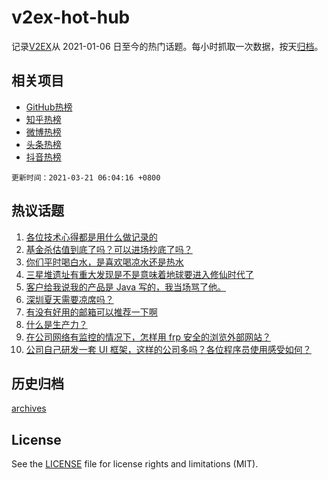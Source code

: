 # v2ex-hot-hub

 记录[V2EX](https://www.v2ex.com/)从 2021-01-06 日至今的热门话题。每小时抓取一次数据，按天[归档](archives)。
 
 ## 相关项目

- [GitHub热榜](https://github.com/lonnyzhang423/github-hot-hub)
- [知乎热榜](https://github.com/lonnyzhang423/zhihu-hot-hub)
- [微博热榜](https://github.com/lonnyzhang423/weibo-hot-hub)
- [头条热榜](https://github.com/lonnyzhang423/toutiao-hot-hub)
- [抖音热榜](https://github.com/lonnyzhang423/douyin-hot-hub)


 `更新时间：2021-03-21 06:04:16 +0800`

## 热议话题

1. [各位技术心得都是用什么做记录的](https://www.v2ex.com/t/763421)
1. [基金杀估值到底了吗？可以进场抄底了吗？](https://www.v2ex.com/t/763397)
1. [你们平时喝白水，是喜欢喝凉水还是热水](https://www.v2ex.com/t/763450)
1. [三星堆遗址有重大发现是不是意味着地球要进入修仙时代了](https://www.v2ex.com/t/763464)
1. [客户给我说我的产品是 Java 写的，我当场骂了他。](https://www.v2ex.com/t/763410)
1. [深圳夏天需要凉席吗？](https://www.v2ex.com/t/763393)
1. [有没有好用的邮箱可以推荐一下啊](https://www.v2ex.com/t/763506)
1. [什么是生产力？](https://www.v2ex.com/t/763426)
1. [在公司网络有监控的情况下，怎样用 frp 安全的浏览外部网站？](https://www.v2ex.com/t/763381)
1. [公司自己研发一套 UI 框架，这样的公司多吗？各位程序员使用感受如何？](https://www.v2ex.com/t/763374)

## 历史归档

[archives](archives)

## License

See the [LICENSE](LICENSE) file for license rights and limitations (MIT).
